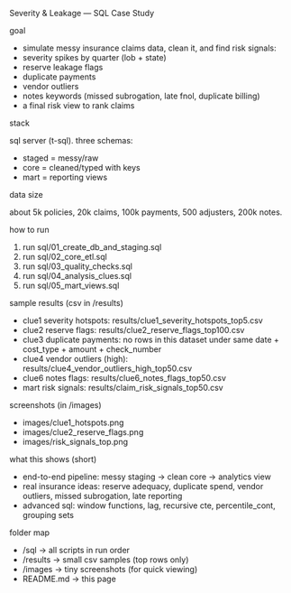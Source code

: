 Severity \& Leakage — SQL Case Study



goal

* simulate messy insurance claims data, clean it, and find risk signals:
* severity spikes by quarter (lob + state)
* reserve leakage flags
* duplicate payments 
* vendor outliers
* notes keywords (missed subrogation, late fnol, duplicate billing)
* a final risk view to rank claims



stack

sql server (t-sql). three schemas:



* staged = messy/raw
* core = cleaned/typed with keys
* mart = reporting views



data size

about 5k policies, 20k claims, 100k payments, 500 adjusters, 200k notes.



how to run



1. run sql/01\_create\_db\_and\_staging.sql
2. run sql/02\_core\_etl.sql
3. run sql/03\_quality\_checks.sql
4. run sql/04\_analysis\_clues.sql
5. run sql/05\_mart\_views.sql



sample results (csv in /results)



* clue1 severity hotspots: results/clue1\_severity\_hotspots\_top5.csv
* clue2 reserve flags: results/clue2\_reserve\_flags\_top100.csv
* clue3 duplicate payments: no rows in this dataset under same date + cost\_type + amount + check\_number
* clue4 vendor outliers (high): results/clue4\_vendor\_outliers\_high\_top50.csv
* clue6 notes flags: results/clue6\_notes\_flags\_top50.csv
* mart risk signals: results/claim\_risk\_signals\_top50.csv



screenshots (in /images)



* images/clue1\_hotspots.png
* images/clue2\_reserve\_flags.png
* images/risk\_signals\_top.png



what this shows (short)



* end-to-end pipeline: messy staging → clean core → analytics view
* real insurance ideas: reserve adequacy, duplicate spend, vendor outliers, missed subrogation, late reporting
* advanced sql: window functions, lag, recursive cte, percentile\_cont, grouping sets



folder map



* /sql → all scripts in run order
* /results → small csv samples (top rows only)
* /images → tiny screenshots (for quick viewing)
* README.md → this page

